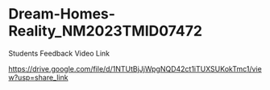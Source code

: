 # Dream-Homes-Reality_NM2023TMID07472

Students Feedback Video Link

https://drive.google.com/file/d/1NTUtBjJjWpgNQD42ct1iTUXSUKokTmc1/view?usp=share_link

